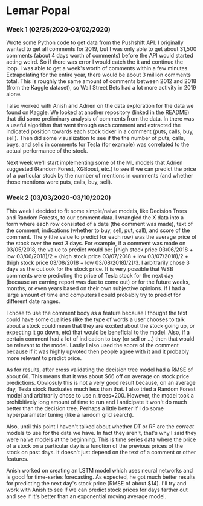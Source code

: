 # Lemar Popal

### Week 1 (02/25/2020-03/02/2020)
Wrote some Python code to get data from the Pushshift API. I originally wanted to get all comments for 2019, but I was only able to get about 31,500 comments (about 4 days worth of comments) before the API would started acting weird. So if there was error I would catch the it and continue the loop. I was able to get a week's worth of comments within a few minutes. Extrapolating for the entire year, there would be about 3 million comments total. This is roughly the same amount of comments between 2012 and 2018 (from the Kaggle dataset), so Wall Street Bets had a lot more activity in 2019 alone. 

I also worked with Anish and Adrien on the data exploration for the data we found on Kaggle. We looked at another repository (linked in the README) that did some preliminary analysis of comments from the data. In there was a useful algorithm that went through each comment and extracted the indicated position towards each stock ticker in a comment (puts, calls, buy, sell). Then did some visualization to see if the the number of puts, calls, buys, and sells in comments for Tesla (for example) was correlated to the actual performance of the stock. 

Next week we'll start implementing some of the ML models that Adrien suggested (Random Forest, XGBoost, etc.) to see if we can predict the price of a particular stock by the number of mentions in comments (and whether those mentions were puts, calls, buy, sell). 


### Week 2 (03/03/2020-03/10/2020)
This week I decided to fit some simple/naive models, like Decision Trees and Random Forests, to our comment data. I wrangled the X data into a form where each row consisted of a date (the comment was made), text of the comment, indications (whether to buy, sell, put, call), and score of the comment. The y (the value to predict for each row) was the average price of the stock over the next 3 days. For example, if a comment was made on 03/05/2018, the value to predict would be: [(high stock price 03/06/2018 + low 03/06/2018)/2 + (high stock price 03/07/2018 + low 03/07/2018)/2 + (high stock price 03/08/2018 + low 03/08/2018)/2]/3. I arbitrarily chose 3 days as the outlook for the stock price. It is very possible that WSB comments were predicting the price of Tesla stock for the next day (because an earning report was due to come out) or for the future weeks, months, or even years based on their own subjective opinions. If I had a large amount of time and computers I could probably try to predict for different date ranges. 

I chose to use the comment body as a feature because I thought the text  could have some qualities (like the type of words a user chooses to talk about a stock could mean that they are excited about the stock going up, or expecting it go down, etc) that would be beneficial to the model. Also, if a certain comment had a lot of indication to buy (or sell or ...) then that would be relevant to the model. Lastly I also used the score of the comment because if it was highly upvoted then people agree with it and it probably more relevant to predict price. 

As for results, after cross validating the decision tree model had a RMSE of about 66. This means that it was about $66 off on average on stock price predictions. Obviosuly this is not a very good result because, on an average day, Tesla stock fluctuates much less than that. I also tried a Random Forest model and arbitrarily chose to use n_trees=200. However, the model took a prohibitively long amount of time to run and I anticipate it won't do much better than the decision tree. Perhaps a little better if I do some hyperparameter tuning (like a random grid search). 

Also, until this point I haven't talked about whether DT or RF are the *correct* models to use for the data we have. In fact they aren't, that's why I said they were naive models at the beginning. This is time series data where the price of a stock on a particular day is a function of the previous prices of the stock on past days. It doesn't just depend on the text of a comment or other features. 

Anish worked on creating an LSTM model which uses neural networks and is good for time-series forecasting. As expected, he got much better results for predicting the next day's stock price (RMSE of about $14). I'll try and work with Anish to see if we can predict stock prices for days farther out and see if it's better than an exponential moving average model. 
